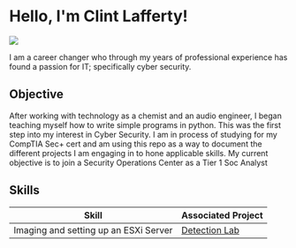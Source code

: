 # Hello, I'm Clint Lafferty!
<a href="https://www.linkedin.com/in/clint-lafferty-339230284/"><img src="https://img.shields.io/badge/-LinkedIn-0072b1?&style=for-the-badge&logo=linkedin&logoColor=white" /></a>

I am a career changer who through my years of professional experience has found a passion for IT; specifically cyber security.

## Objective

After working with technology as a chemist and an audio engineer, I began teaching myself how to write simple programs in python. This was the first step into my interest in Cyber Security. I am in process of studying for my CompTIA Sec+ cert and am using this repo as a way to document the different projects I am engaging in to hone applicable skills. My current objective is to join a Security Operations Center as a Tier 1 Soc Analyst

## Skills

| Skill                                         | Associated Project         |
|-----------------------------------------------|----------------------------|
| Imaging and setting up an ESXi Server          | <a href="https://google.com">Detection Lab</a>|
